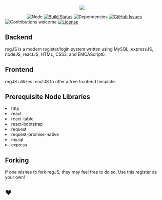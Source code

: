 <p align="center"><img src="https://i.ibb.co/KmvxDNL/rocket-1f680.png"></p>

&nbsp;&nbsp;&nbsp;&nbsp;&nbsp;&nbsp;&nbsp;&nbsp;&nbsp;&nbsp;&nbsp;&nbsp;&nbsp;&nbsp;&nbsp;&nbsp;&nbsp;
![Node](https://img.shields.io/npm/v/npm.svg)
[![Build Status](https://travis-ci.org/anfederico/Clairvoyant.svg?branch=master)](https://travis-ci.org/anfederico/Clairvoyant)
![Dependencies](https://img.shields.io/badge/dependencies-up%20to%20date-brightgreen.svg)
[![GitHub Issues](https://img.shields.io/github/issues/swingsets/colorize.svg)](https://github.com/swingsets/colorize/issues)
![Contributions welcome](https://img.shields.io/badge/contributions-welcome-orange.svg)
[![License](https://img.shields.io/badge/license-MIT-blue.svg)](https://opensource.org/licenses/MIT)

## Backend
regJS is a modern register/login system written using MySQL, expressJS, nodeJS, reactJS, HTML, CSS3, and EMCAScript6.

## Frontend
regJS utilizes reactJS to offer a free frontend template.

## Prerequisite Node Libraries

  <li>http
  <li>react
  <li>react-table
  <li>react-bootstrap
  <li>request
  <li>request-promise-native
  <li>mysql
  <li>express

## Forking
If one wishes to fork regJS, they may feel free to do so. Use this register as your own!

## ❤️
<br/>

